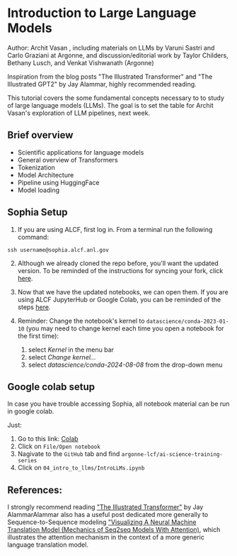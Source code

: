 # Introduction to Large Language Models 

Author: Archit Vasan , including materials on LLMs by Varuni Sastri and Carlo Graziani at Argonne, and discussion/editorial work by Taylor Childers, Bethany Lusch, and Venkat Vishwanath (Argonne)

Inspiration from the blog posts "The Illustrated Transformer" and "The Illustrated GPT2" by Jay Alammar, highly recommended reading.

This tutorial covers the some fundamental concepts necessary to to study of large language models (LLMs).  The goal is to set the table for Archit Vasan's exploration of LLM pipelines, next week.

## Brief overview
* Scientific applications for language models
* General overview of Transformers
* Tokenization
* Model Architecture
* Pipeline using HuggingFace
* Model loading

## Sophia Setup
1. If you are using ALCF, first log in. From a terminal run the following command:
```
ssh username@sophia.alcf.anl.gov
```

2. Although we already cloned the repo before, you'll want the updated version.  To be reminded of the instructions for syncing your fork, click [here](https://github.com/argonne-lcf/ai-science-training-series/blob/main/00_introToAlcf/03_githubHomework.md).

3. Now that we have the updated notebooks, we can open them. If you are using ALCF JupyterHub or Google Colab, you can be reminded of the steps [here](https://github.com/argonne-lcf/ai-science-training-series/blob/main/01_intro_AI_on_Supercomputer/01_linear_regression_sgd.ipynb). 

5. Reminder: Change the notebook's kernel to `datascience/conda-2023-01-10` (you may need to change kernel each time you open a notebook for the first time):

    1. select *Kernel* in the menu bar
    2. select *Change kernel...*
    3. select *datascience/conda-2024-08-08* from the drop-down menu
  
## Google colab setup
In case you have trouble accessing Sophia, all notebook material can be run in google colab.

Just:
1. Go to this link: [Colab](https://colab.research.google.com/#scrollTo=Wf5KrEb6vrkR)
2. Click on `File/Open notebook`
3. Nagivate to the `GitHub` tab and find `argonne-lcf/ai-science-training-series`
4. Click on `04_intro_to_llms/IntroLLMs.ipynb`
   
## __References:__

I strongly recommend reading ["The Illustrated Transformer"](https://jalammar.github.io/illustrated-transformer/) by Jay AlammarAlammar also has a useful post dedicated more generally to Sequence-to-Sequence modeling ["Visualizing A Neural Machine Translation Model (Mechanics of Seq2seq Models With Attention)](https://jalammar.github.io/visualizing-neural-machine-translation-mechanics-of-seq2seq-models-with-attention/), which illustrates the attention mechanism in the context of a more generic language translation model.
